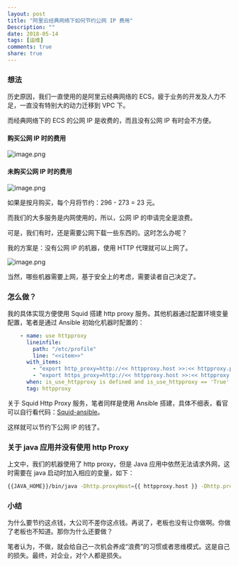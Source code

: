 ```yaml
---
layout: post
title: "阿里云经典网络下如何节约公网 IP 费用"
Description: ""
date: 2018-05-14
tags: [运维]
comments: true
share: true
---
```


### 想法
历史原因，我们一直使用的是阿里云经典网络的 ECS，疲于业务的开发及人力不足，一直没有特别大的动力迁移到 VPC 下。

而经典网络下的 ECS 的公网 IP 是收费的，而且没有公网 IP 有时会不方便。

#### 购买公网 IP 时的费用
![image.png](/assets/images/292372-c3e63384a16f1863.png)

#### 未购买公网 IP 时的费用

![image.png](/assets/images/292372-f59626b2a8d6252a.png)


如果是按月购买，每个月将节约：296 - 273 = 23 元。

而我们的大多服务是内网使用的，所以，公网 IP 的申请完全是浪费。

可是，我们有时，还是需要公网下载一些东西的。这时怎么办呢？

我的方案是：没有公网 IP 的机器，使用 HTTP 代理就可以上网了。

![image.png](/assets/images/292372-b00de3f909fab15b.png)

当然，哪些机器需要上网，基于安全上的考虑，需要读者自己决定了。

### 怎么做？
我的具体实现方便使用 Squid 搭建 http proxy 服务。其他机器通过配置环境变量配置，笔者是通过 Ansible 初始化机器时配置的：


```yaml
    - name: use httpproxy
      lineinfile:
        path: "/etc/profile"
        line: "<<item>>"
      with_items:
        - "export http_proxy=http://<< httpproxy.host >>:<< httpproxy.port >>/"
        - "export https_proxy=http://<< httpproxy.host >>:<< httpproxy.port >>/"
      when: is_use_httpproxy is defined and is_use_httpproxy == 'True'
      tag: httpproxy
```

关于 Squid Http Proxy 服务，笔者同样是使用 Ansible 搭建，具体不细表，看官可以自行看代码：[Squid-ansible](https://github.com/zacker330/squid-ansible)。

这样就可以节约下公网 IP 的钱了。

### 关于 java 应用并没有使用 http Proxy

上文中，我们的机器使用了 http proxy，但是 Java 应用中依然无法请求外网，这时需要在 java 启动时加入相应的变量，如下：

```bash
{{JAVA_HOME}}/bin/java -Dhttp.proxyHost={{ httpproxy.host }} -Dhttp.proxyPort={{ httpproxy.port }}
```

### 小结
为什么要节约这点钱，大公司不差你这点钱。再说了，老板也没有让你做啊。你做了老板也不知道。那你为什么还要做？

笔者认为，不做，就会给自己一次机会养成“浪费”的习惯或者思维模式。这是自己的损失。最终，对企业，对个人都是损失。
